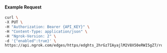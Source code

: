 <!-- Code generated for API Clients. DO NOT EDIT. -->

#### Example Request

```bash
curl \
-X PUT \
-H "Authorization: Bearer {API_KEY}" \
-H "Content-Type: application/json" \
-H "Ngrok-Version: 2" \
-d '{"enabled":true}' \
https://api.ngrok.com/edges/https/edghts_2hrGz7IAyajlM2V8X50eRWI5gZ7/routes/edghtsrt_2hrGz8EBsb13grRugZR7AM0ibTp/compression
```
